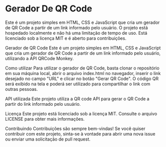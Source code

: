 # Gerador De QR Code
Este é um projeto simples em HTML, CSS e JavaScript que cria um gerador de QR Code a partir de um link informado pelo usuário. O projeto está hospedado localmente e não há uma limitação de tempo de uso. Está licenciado sob a licença MIT e é aberto para contribuições.

Gerador de QR Code
Este é um projeto simples em HTML, CSS e JavaScript que cria um gerador de QR Code a partir de um link informado pelo usuário, utilizando a API QRCode Monkey.

Como utilizar
Para utilizar o gerador de QR Code, basta clonar o repositório em sua máquina local, abrir o arquivo index.html no navegador, inserir o link desejado no campo "URL" e clicar no botão "Gerar QR Code". O código QR será exibido na tela e poderá ser utilizado para compartilhar o link com outras pessoas.

API utilizada
Este projeto utiliza a QR code API para gerar o QR Code a partir do link informado pelo usuário.

Licença
Este projeto está licenciado sob a licença MIT. Consulte o arquivo LICENSE para obter mais informações.

Contribuindo
Contribuições são sempre bem-vindas! Se você quiser contribuir com este projeto, sinta-se à vontade para abrir uma nova issue ou enviar uma solicitação de pull request.
